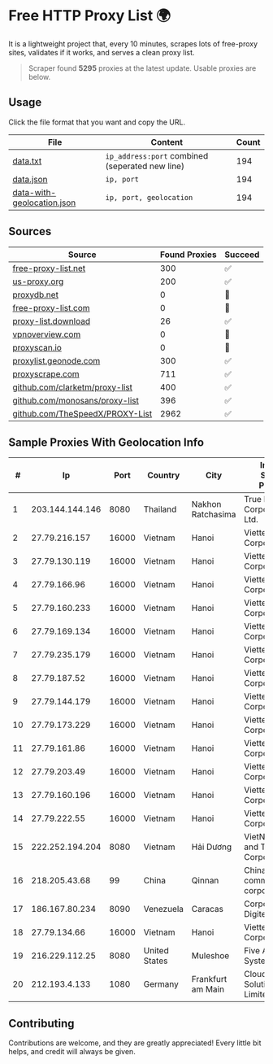 
# Free HTTP Proxy List 🌍

It is a lightweight project that, every 10 minutes, scrapes lots of free-proxy sites, validates if it works, and serves a clean proxy list.


> Scraper found **5295** proxies at the latest update. Usable proxies are below.

## Usage

Click the file format that you want and copy the URL.


|File|Content|Count|
|----|-------|-----|
|[data.txt](https://raw.githubusercontent.com/themiralay/Proxy-List-World/master/data.txt)|`ip_address:port` combined (seperated new line)|194|
|[data.json](https://raw.githubusercontent.com/themiralay/Proxy-List-World/master/data.json)|`ip, port`|194|
|[data-with-geolocation.json](https://raw.githubusercontent.com/themiralay/Proxy-List-World/master/data-with-geolocation.json)|`ip, port, geolocation`|194|

## Sources

|Source|Found Proxies|Succeed|
|------|-------------|-------|
|[free-proxy-list.net](https://free-proxy-list.net)|300|✅|
|[us-proxy.org](https://www.us-proxy.org)|200|✅|
|[proxydb.net](http://proxydb.net)|0|🚫|
|[free-proxy-list.com](https://free-proxy-list.com/?page=&port=&type%5B%5D=http&type%5B%5D=https&up_time=0&search=Search)|0|🚫|
|[proxy-list.download](https://www.proxy-list.download/HTTP)|26|✅|
|[vpnoverview.com](https://vpnoverview.com/privacy/anonymous-browsing/free-proxy-servers)|0|🚫|
|[proxyscan.io](https://www.proxyscan.io)|0|🚫|
|[proxylist.geonode.com](https://proxylist.geonode.com/api/proxy-list?limit=300&page=1&sort_by=lastChecked&sort_type=desc&protocols=http,https)|300|✅|
|[proxyscrape.com](https://api.proxyscrape.com/v2/?request=displayproxies&protocol=http&timeout=10000&country=all&ssl=all&anonymity=all)|711|✅|
|[github.com/clarketm/proxy-list](https://raw.githubusercontent.com/clarketm/proxy-list/master/proxy-list-raw.txt)|400|✅|
|[github.com/monosans/proxy-list](https://raw.githubusercontent.com/monosans/proxy-list/main/proxies/http.txt)|396|✅|
|[github.com/TheSpeedX/PROXY-List](https://raw.githubusercontent.com/TheSpeedX/PROXY-List/master/http.txt)|2962|✅|


## Sample Proxies With Geolocation Info

|#|Ip|Port|Country|City|Internet Service Provider|
|-|--|----|-------|----|-------------------------|
|1|203.144.144.146|8080|Thailand|Nakhon Ratchasima|True Internet Corporation CO. Ltd.|
|2|27.79.216.157|16000|Vietnam|Hanoi|Viettel Corporation|
|3|27.79.130.119|16000|Vietnam|Hanoi|Viettel Corporation|
|4|27.79.166.96|16000|Vietnam|Hanoi|Viettel Corporation|
|5|27.79.160.233|16000|Vietnam|Hanoi|Viettel Corporation|
|6|27.79.169.134|16000|Vietnam|Hanoi|Viettel Corporation|
|7|27.79.235.179|16000|Vietnam|Hanoi|Viettel Corporation|
|8|27.79.187.52|16000|Vietnam|Hanoi|Viettel Corporation|
|9|27.79.144.179|16000|Vietnam|Hanoi|Viettel Corporation|
|10|27.79.173.229|16000|Vietnam|Hanoi|Viettel Corporation|
|11|27.79.161.86|16000|Vietnam|Hanoi|Viettel Corporation|
|12|27.79.203.49|16000|Vietnam|Hanoi|Viettel Corporation|
|13|27.79.160.196|16000|Vietnam|Hanoi|Viettel Corporation|
|14|27.79.222.55|16000|Vietnam|Hanoi|Viettel Corporation|
|15|222.252.194.204|8080|Vietnam|Hải Dương|VietNam Post and Telecom Corporation|
|16|218.205.43.68|99|China|Qinnan|China Mobile communications corporation|
|17|186.167.80.234|8090|Venezuela|Caracas|Corporacion Digitel C.A|
|18|27.79.134.66|16000|Vietnam|Hanoi|Viettel Corporation|
|19|216.229.112.25|8080|United States|Muleshoe|Five Area Systems, LLC|
|20|212.193.4.133|1080|Germany|Frankfurt am Main|Cloud Hosting Solutions, Limited.|



## Contributing

Contributions are welcome, and they are greatly appreciated! Every
little bit helps, and credit will always be given.

